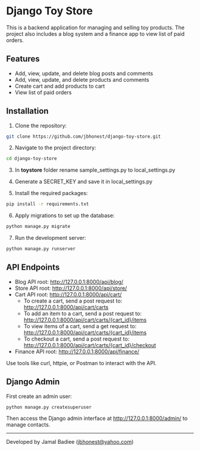 # Django Toy Store

This is a backend application for managing and selling toy products. The project also includes a blog system and a finance app to view list of paid orders.

## Features

- Add, view, update, and delete blog posts and comments
- Add, view, update, and delete products and comments
- Create cart and add products to cart
- View list of paid orders


## Installation
1. Clone the repository:
```bash
git clone https://github.com/jbhonest/django-toy-store.git
```

2. Navigate to the project directory:

```bash
cd django-toy-store
```

3. In **toystore** folder rename sample_settings.py to local_settings.py

4. Generate a SECRET_KEY and save it in local_settings.py

5. Install the required packages:

```bash
pip install -r requirements.txt
```

6. Apply migrations to set up the database:
```bash
python manage.py migrate
```

7. Run the development server:
```bash
python manage.py runserver
```


## API Endpoints
* Blog API root: http://127.0.0.1:8000/api/blog/
* Store API root: http://127.0.0.1:8000/api/store/
* Cart API root: http://127.0.0.1:8000/api/cart/
  * To create a cart, send a post request to: http://127.0.0.1:8000/api/cart/carts
  * To add an item to a cart, send a post request to: http://127.0.0.1:8000/api/cart/carts/{cart_id}/items
  * To view items of a cart, send a get request to: http://127.0.0.1:8000/api/cart/carts/{cart_id}/items
  * To checkout a cart, send a post request to: http://127.0.0.1:8000/api/cart/carts/{cart_id}/checkout
* Finance API root: http://127.0.0.1:8000/api/finance/


Use tools like curl, httpie, or Postman to interact with the API.



## Django Admin
First create an admin user:
```bash
python manage.py createsuperuser
```
Then access the Django admin interface at http://127.0.0.1:8000/admin/ to manage contacts.


---
Developed by Jamal Badiee (jbhonest@yahoo.com)